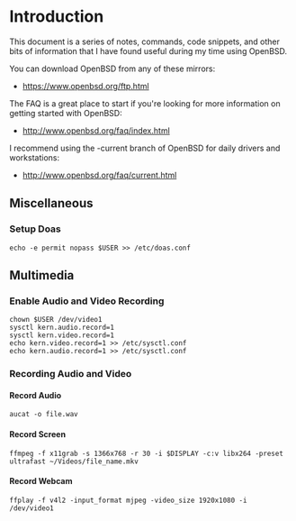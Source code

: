 # Introduction
This document is a series of notes, commands, code snippets, and other bits of information that I have found useful during my time using OpenBSD.

You can download OpenBSD from any of these mirrors:
- https://www.openbsd.org/ftp.html

The FAQ is a great place to start if you're looking for more information on getting started with OpenBSD:
- http://www.openbsd.org/faq/index.html

I recommend using the -current branch of OpenBSD for daily drivers and workstations:
- http://www.openbsd.org/faq/current.html

## Miscellaneous

### Setup Doas
```
echo -e permit nopass $USER >> /etc/doas.conf
```

## Multimedia

### Enable Audio and Video Recording
```
chown $USER /dev/video1
sysctl kern.audio.record=1
sysctl kern.video.record=1
echo kern.video.record=1 >> /etc/sysctl.conf
echo kern.audio.record=1 >> /etc/sysctl.conf
```

### Recording Audio and Video

#### Record Audio
```
aucat -o file.wav
```

#### Record Screen
```
ffmpeg -f x11grab -s 1366x768 -r 30 -i $DISPLAY -c:v libx264 -preset ultrafast ~/Videos/file_name.mkv
```

#### Record Webcam
```
ffplay -f v4l2 -input_format mjpeg -video_size 1920x1080 -i /dev/video1
```

